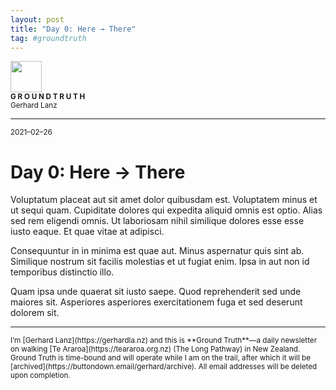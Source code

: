 ```yaml
---
layout: post
title: "Day 0: Here → There"
tag: #groundtruth
---
```


<a href="https://gerhardla.nz"><img src="https://gerhardla.nz/assets/192.png" width="50" height="50"></a><br>
<small>
**G R O U N D T R U T H**
</small><br>
<small>
Gerhard Lanz
</small>

___

<small>2021–02–26</small>

# Day 0: Here → There

Voluptatum placeat aut sit amet dolor quibusdam est. Voluptatem minus et ut sequi quam. Cupiditate dolores qui expedita aliquid omnis est optio. Alias sed rem eligendi omnis. Ut laboriosam nihil similique dolores esse esse iusto eaque. Et quae vitae at adipisci.

Consequuntur in in minima est quae aut. Minus aspernatur quis sint ab. Similique nostrum sit facilis molestias et ut fugiat enim. Ipsa in aut non id temporibus distinctio illo.

Quam ipsa unde quaerat sit iusto saepe. Quod reprehenderit sed unde maiores sit. Asperiores asperiores exercitationem fuga et sed deserunt dolorem sit.

___

<small>
I’m [Gerhard Lanz](https://gerhardla.nz) and this is **Ground Truth**—a daily newsletter on walking [Te Araroa](https://teararoa.org.nz) (The Long Pathway) in New Zealand. Ground Truth is time-bound and will operate while I am on the trail, after which it will be [archived](https://buttondown.email/gerhard/archive). All email addresses will be deleted upon completion.
</small>
